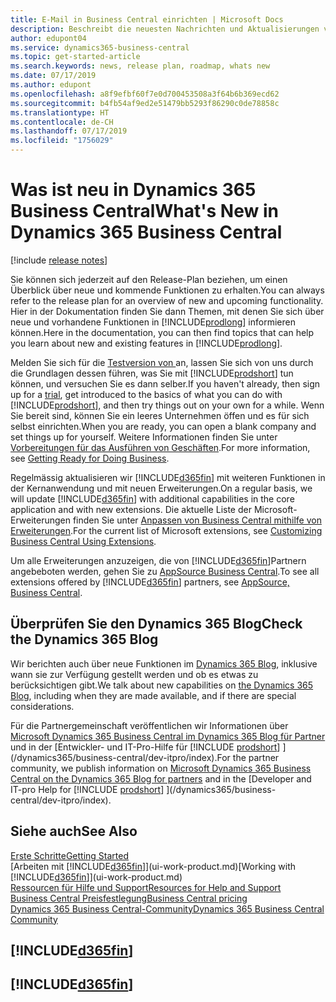 ```yaml
---
title: E-Mail in Business Central einrichten | Microsoft Docs
description: Beschreibt die neuesten Nachrichten und Aktualisierungen von Business Central.
author: edupont04
ms.service: dynamics365-business-central
ms.topic: get-started-article
ms.search.keywords: news, release plan, roadmap, whats new
ms.date: 07/17/2019
ms.author: edupont
ms.openlocfilehash: a8f9efbf60f7e0d700453508a3f64b6b369ecd62
ms.sourcegitcommit: b4fb54af9ed2e51479bb5293f86290c0de78858c
ms.translationtype: HT
ms.contentlocale: de-CH
ms.lasthandoff: 07/17/2019
ms.locfileid: "1756029"
---
```

# <a name="whats-new-in-dynamics-365-business-central"></a><span data-ttu-id="c0f96-103">Was ist neu in Dynamics 365 Business Central</span><span class="sxs-lookup"><span data-stu-id="c0f96-103">What's New in Dynamics 365 Business Central</span></span>

[!include [release notes](includes/release-notes.md)]

<span data-ttu-id="c0f96-104">Sie können sich jederzeit auf den Release-Plan beziehen, um einen Überblick über neue und kommende Funktionen zu erhalten.</span><span class="sxs-lookup"><span data-stu-id="c0f96-104">You can always refer to the release plan for an overview of new and upcoming functionality.</span></span> <span data-ttu-id="c0f96-105">Hier in der Dokumentation finden Sie dann Themen, mit denen Sie sich über neue und vorhandene Funktionen in [!INCLUDE[prodlong](includes/prodlong.md)] informieren können.</span><span class="sxs-lookup"><span data-stu-id="c0f96-105">Here in the documentation, you can then find topics that can help you learn about new and existing features in [!INCLUDE[prodlong](includes/prodlong.md)].</span></span>  

<span data-ttu-id="c0f96-106">Melden Sie sich für die [Testversion von ](https://go.microsoft.com/fwlink/?linkid=847861) an, lassen Sie sich von uns durch die Grundlagen dessen führen, was Sie mit [!INCLUDE[prodshort](includes/prodshort.md)] tun können, und versuchen Sie es dann selber.</span><span class="sxs-lookup"><span data-stu-id="c0f96-106">If you haven't already, then sign up for a [trial](https://go.microsoft.com/fwlink/?linkid=847861), get introduced to the basics of what you can do with [!INCLUDE[prodshort](includes/prodshort.md)], and then try things out on your own for a while.</span></span> <span data-ttu-id="c0f96-107">Wenn Sie bereit sind, können Sie ein leeres Unternehmen öffen und es für sich selbst einrichten.</span><span class="sxs-lookup"><span data-stu-id="c0f96-107">When you are ready, you can open a blank company and set things up for yourself.</span></span> <span data-ttu-id="c0f96-108">Weitere Informationen finden Sie unter [Vorbereitungen für das Ausführen von Geschäften](ui-get-ready-business.md).</span><span class="sxs-lookup"><span data-stu-id="c0f96-108">For more information, see [Getting Ready for Doing Business](ui-get-ready-business.md).</span></span>  

<span data-ttu-id="c0f96-109">Regelmässig aktualisieren wir [!INCLUDE[d365fin](includes/d365fin_md.md)] mit weiteren Funktionen in der Kernanwendung und mit neuen Erweiterungen.</span><span class="sxs-lookup"><span data-stu-id="c0f96-109">On a regular basis, we will update [!INCLUDE[d365fin](includes/d365fin_md.md)] with additional capabilities in the core application and with new extensions.</span></span> <span data-ttu-id="c0f96-110">Die aktuelle Liste der Microsoft-Erweiterungen finden Sie unter [Anpassen von Business Central mithilfe von Erweiterungen](ui-extensions.md).</span><span class="sxs-lookup"><span data-stu-id="c0f96-110">For the current list of Microsoft extensions, see [Customizing Business Central Using Extensions](ui-extensions.md).</span></span>

<span data-ttu-id="c0f96-111">Um alle Erweiterungen anzuzeigen, die von [!INCLUDE[d365fin](includes/d365fin_md.md)]Partnern angebeboten werden, gehen Sie zu [AppSource Business Central](http://go.microsoft.com/fwlink/?linkid=2081646).</span><span class="sxs-lookup"><span data-stu-id="c0f96-111">To see all extensions offered by [!INCLUDE[d365fin](includes/d365fin_md.md)] partners, see [AppSource, Business Central](http://go.microsoft.com/fwlink/?linkid=2081646).</span></span>  

## <a name="check-the-dynamics-365-blog"></a><span data-ttu-id="c0f96-112">Überprüfen Sie den Dynamics 365 Blog</span><span class="sxs-lookup"><span data-stu-id="c0f96-112">Check the Dynamics 365 Blog</span></span>

<span data-ttu-id="c0f96-113">Wir berichten auch über neue Funktionen im [Dynamics 365 Blog](https://cloudblogs.microsoft.com/dynamics365/users/product/business-central/), inklusive wann sie zur Verfügung gestellt werden und ob es etwas zu berücksichtigen gibt.</span><span class="sxs-lookup"><span data-stu-id="c0f96-113">We talk about new capabilities on [the Dynamics 365 Blog](https://cloudblogs.microsoft.com/dynamics365/users/product/business-central/), including when they are made available, and if there are special considerations.</span></span>  

<span data-ttu-id="c0f96-114">Für die Partnergemeinschaft veröffentlichen wir Informationen über [Microsoft Dynamics 365 Business Central im Dynamics 365 Blog für Partner](https://cloudblogs.microsoft.com/dynamics365/it/product/business-central/) und in der [Entwickler- und IT-Pro-Hilfe für [!INCLUDE [prodshort](includes/prodshort.md)] ](/dynamics365/business-central/dev-itpro/index).</span><span class="sxs-lookup"><span data-stu-id="c0f96-114">For the partner community, we publish information on [Microsoft Dynamics 365 Business Central on the Dynamics 365 Blog for partners](https://cloudblogs.microsoft.com/dynamics365/it/product/business-central/) and in the [Developer and IT-pro Help for [!INCLUDE [prodshort](includes/prodshort.md)] ](/dynamics365/business-central/dev-itpro/index).</span></span>  

## <a name="see-also"></a><span data-ttu-id="c0f96-115">Siehe auch</span><span class="sxs-lookup"><span data-stu-id="c0f96-115">See Also</span></span>

[<span data-ttu-id="c0f96-116">Erste Schritte</span><span class="sxs-lookup"><span data-stu-id="c0f96-116">Getting Started</span></span>](product-get-started.md)  
<span data-ttu-id="c0f96-117">[Arbeiten mit [!INCLUDE[d365fin](includes/d365fin_md.md)]](ui-work-product.md)</span><span class="sxs-lookup"><span data-stu-id="c0f96-117">[Working with [!INCLUDE[d365fin](includes/d365fin_md.md)]](ui-work-product.md)</span></span>  
[<span data-ttu-id="c0f96-118">Ressourcen für Hilfe und Support</span><span class="sxs-lookup"><span data-stu-id="c0f96-118">Resources for Help and Support</span></span>](product-help-and-support.md)  
[<span data-ttu-id="c0f96-119">Business Central Preisfestlegung</span><span class="sxs-lookup"><span data-stu-id="c0f96-119">Business Central pricing</span></span>](https://dynamics.microsoft.com/en-us/business-central/overview/#pricing)  
[<span data-ttu-id="c0f96-120">Dynamics 365 Business Central-Community</span><span class="sxs-lookup"><span data-stu-id="c0f96-120">Dynamics 365 Business Central Community</span></span>](https://community.dynamics.com/business/)

## [!INCLUDE[d365fin](includes/free_trial_md.md)]
## [!INCLUDE[d365fin](includes/training_link_md.md)]  
